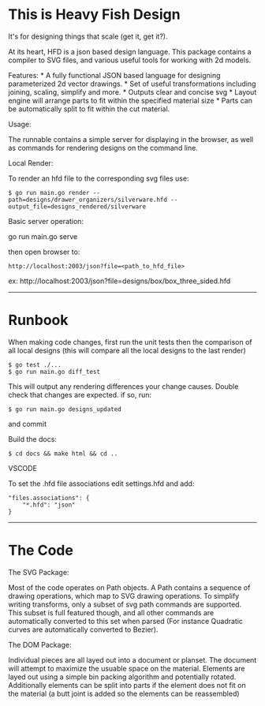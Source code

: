 This is Heavy Fish Design  
==========================

It's for designing things that scale (get it, get it?).  

At its heart, HFD is a json based design language.  This package contains a compiler to SVG files, and various useful tools for working with 2d models.  

Features:
    * A fully functional JSON based language for designing parameterized 2d vector drawings.
    * Set of useful transformations including joining, scaling, simplify and more.
    * Outputs clear and concise svg
    * Layout engine will arrange parts to fit within the specified material size
    * Parts can be automatically split to fit within the cut material.

Usage:

The runnable contains a simple server for displaying in the browser, as well as commands for rendering designs on the command line. 

Local Render:

To render an hfd file to the corresponding svg files use:

    $ go run main.go render --path=designs/drawer_organizers/silverware.hfd --output_file=designs_rendered/silverware

Basic server operation:

go run main.go serve

then open browser to:

    http://localhost:2003/json?file=<path_to_hfd_file>

ex: 
    http://localhost:2003/json?file=designs/box/box_three_sided.hfd

*****

Runbook
========


When making code changes, first run the unit tests then the comparison of all local designs (this will compare all the local designs to the last render)

    $ go test ./...
    $ go run main.go diff_test

This will output any rendering differences your change causes.  Double check that changes are expected.  if so, run:

    $ go run main.go designs_updated

and commit

Build the docs:

    $ cd docs && make html && cd ..


VSCODE

To set the .hfd file associations edit settings.hfd and add:

    "files.associations": {
        "*.hfd": "json"
    }


*****

The Code
========

The SVG Package:

Most of the code operates on Path objects. A Path contains a sequence of drawing operations, which map to SVG drawing operations. To simplify writing transforms, only a subset of svg path commands are supported. This subset is full featured though, and all other commands are automatically converted to this set when parsed (For instance Quadratic curves are automatically converted to Bezier).

The DOM Package:

Individual pieces are all layed out into a document or planset. The document will attempt to maximize the usuable space on the material. Elements are layed out using a simple bin packing algorithm and potentially rotated. Additionally elements can be split into parts if the element does not fit on the material (a butt joint is added so the elements can be reassembled)
